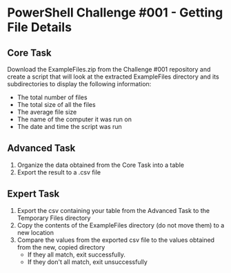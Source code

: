# PowerShell Challenge #001 - Getting File Details

## Core Task

Download the ExampleFiles.zip from the Challenge #001 repository and create a script that will look at the extracted ExampleFiles directory and its subdirectories to display the following information:

- The total number of files
- The total size of all the files
- The average file size
- The name of the computer it was run on
- The date and time the script was run

## Advanced Task

1. Organize the data obtained from the Core Task into a table
2. Export the result to a .csv file

## Expert Task

1. Export the csv containing your table from the Advanced Task to the Temporary Files directory
2. Copy the contents of the ExampleFiles directory (do not move them) to a new location
3. Compare the values from the exported csv file to the values obtained from the new, copied directory
    - If they all match, exit successfully.
    - If they don't all match, exit unsuccessfully


